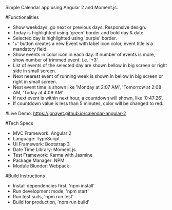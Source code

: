 Simple Calendar app using Angular 2 and Moment.js.

#Functionalities
* Show weekdays, go next or previous days. Responsive design.
* Today is highlighted using 'green' border and bold day & date.
* Selected day is highlighted using 'purple' border.
* '+' button creates a new Event with label icon color, event title is a mandatory field.
* Show events in color icon in each day. If number of events is more, show number of trimmed event. i.e. '+3'
* List of events of the selected day are shown bellow in big screen or right side in small screen.
* Next nearest event of running week is shown in bellow in big screen or right in small screen.
* Nest event time is shown like 'Monday at 2:07 AM', 'Tomorrow at 2:08 AM, 'Today at 4:09 AM'
* If next event is within next hour, a countdown will shown, like '0:47:26'.
* If countdown value is less than 5 minutes, color will be changed to red.

#Live Demo: https://jonayet.github.io/calendar-angular-2

#Tech Specs
* MVC Framework: Angular 2
* Language: TypeScript
* UI Framework: Bootstrap 3
* Date Time Library: Moment.js
* Test Framework: Karma with Jasmine
* Package Manager: NPM
* Module Blunder: Webpack

#Build Instructions
* Install dependencies first, 'npm install'
* Run development mode, 'npm start'
* Run test suits, 'npm run test'
* Build for production, 'npm run build'
